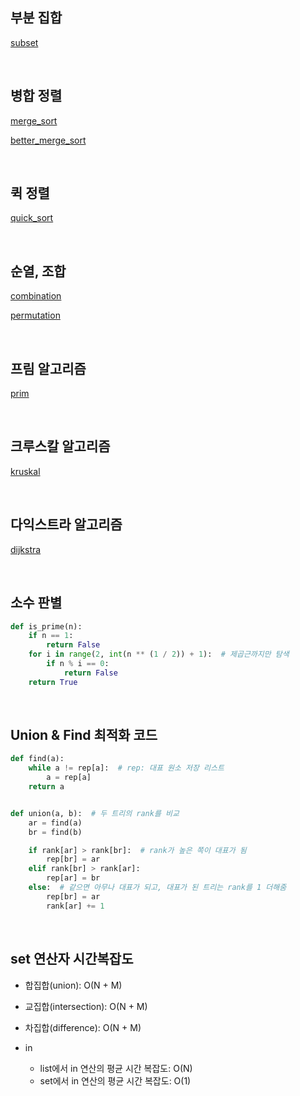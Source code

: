 ## 부분 집합

[subset](ssafy/subset/subset.py)

<br>

## 병합 정렬

[merge_sort](ssafy/sort/merge.py)

[better_merge_sort](ssafy/sort/better_merge.py)

<br>

## 퀵 정렬

[quick_sort](ssafy/sort/quick.py)

<br>

## 순열, 조합

[combination](ssafy/permutation%2C%20combination/combination_SSAFY.py)

[permutation](ssafy/permutation%2C%20combination/permutation_SSAFY.py)

<br>

## 프림 알고리즘

[prim](ssafy/graph/prim.py)

<br>

## 크루스칼 알고리즘

[kruskal](ssafy/graph/kruskal.py)

<br>

## 다익스트라 알고리즘

[dijkstra](ssafy/graph/dijkstra.py)

<br>

## 소수 판별

```python
def is_prime(n):
    if n == 1:
        return False
    for i in range(2, int(n ** (1 / 2)) + 1):  # 제곱근까지만 탐색
        if n % i == 0:
            return False
    return True
```

<br>

## Union & Find 최적화 코드

```python
def find(a):
    while a != rep[a]:  # rep: 대표 원소 저장 리스트
        a = rep[a]
    return a


def union(a, b):  # 두 트리의 rank를 비교
    ar = find(a)
    br = find(b)

    if rank[ar] > rank[br]:  # rank가 높은 쪽이 대표가 됨
        rep[br] = ar
    elif rank[br] > rank[ar]:
        rep[ar] = br
    else:  # 같으면 아무나 대표가 되고, 대표가 된 트리는 rank를 1 더해줌
        rep[br] = ar
        rank[ar] += 1
```

<br>

## set 연산자 시간복잡도

- 합집합(union): O(N + M)  

- 교집합(intersection): O(N + M)  

- 차집합(difference): O(N + M)  

- in
    - list에서 in 연산의 평균 시간 복잡도: O(N)
    - set에서 in 연산의 평균 시간 복잡도: O(1)
    
